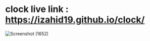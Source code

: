 # clock live link : https://izahid19.github.io/clock/


![Screenshot (1652)](https://user-images.githubusercontent.com/116904523/212558697-c1b4c194-23ff-48df-bcca-2d45f53a1edf.png)
